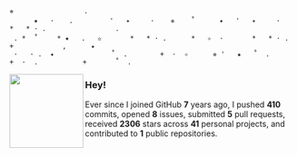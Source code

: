 ```
✵ 　　     　 　　  .
 　　　✷   · 　 . 　　　   '   ✴     ·    ✵    ˚      ✦   '   ✴     ·        *   * · .                 .
 . *  ˚  　 * ✷   .   ✫       *   * · .      *   ✧  ·       *   * · .       +            ,      ✦
 ·   · .  ✦              ˚  .        +  ·  ✧      ✵ '   ★   ˚  .        +  ·  .           +       ˚  .
```

<img align="left" src="https://user-images.githubusercontent.com/16024979/164560590-ff6597ae-1b20-409f-9930-6ce8d8155135.gif" width="130">

### Hey!

Ever since I joined GitHub **7** years ago, I pushed **410** commits, opened **8** issues, submitted **5** pull requests, received **2306** stars across **41** personal projects, and contributed to **1** public repositories.

<!-- - cli: [syn](/synonym-cli), [polydown](/polydown), [etym](/etym-cli), [datamuse](/datamuse-cli), [tdk](/tdk-cli), [tureng](/turengcli), [nisanyan](/nisanyan-cli),
- tui: [subdlist](/subdlist), [eksitui](/eksitui)
- list: [awesome-blender](), [turkish-nlp-resources]()
- service: [Radyal-api](/Radyal-api), [random-repo-img](/random-repo-img)
- other: [tr-domains](/tr-domains) -->
